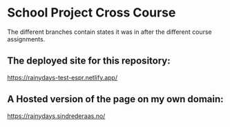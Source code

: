 # School Project Cross Course
The different branches contain states it was in after the different course assignments.

## The deployed site for this repository:
https://rainydays-test-espr.netlify.app/

## A Hosted version of the page on my own domain:
https://rainydays.sindrederaas.no/
